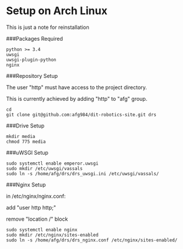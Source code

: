 # Setup on Arch Linux

This is just a note for reinstallation

###Packages Required
```
python >= 3.4
uwsgi
uwsgi-plugin-python
nginx
```

###Repository Setup

The user "http" must have access to the project directory.

This is currently achieved by adding "http" to "afg" group.
```
cd
git clone git@github.com:afg984/dit-robotics-site.git drs
```

###Drive Setup
```
mkdir media
chmod 775 media
```

###uWSGI Setup
```
sudo systemctl enable emperor.uwsgi
sudo mkdir /etc/uwsgi/vassals
sudo ln -s /home/afg/drs/drs_uwsgi.ini /etc/uwsgi/vassals/
```

###Nginx Setup

in /etc/nginx/nginx.conf:

add "user http http;"

remove "location /" block
```
sudo systemctl enable nginx
sudo mkdir /etc/nginx/sites-enabled
sudo ln -s /home/afg/drs/drs_nginx.conf /etc/nginx/sites-enabled/
```

